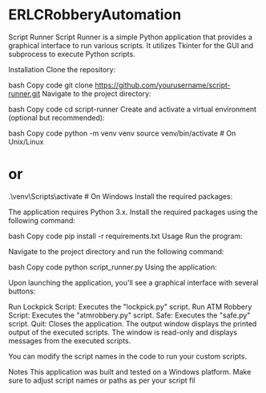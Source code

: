 # ERLCRobberyAutomation

Script Runner
Script Runner is a simple Python application that provides a graphical interface to run various scripts. It utilizes Tkinter for the GUI and subprocess to execute Python scripts.

Installation
Clone the repository:

bash
Copy code
git clone https://github.com/yourusername/script-runner.git
Navigate to the project directory:

bash
Copy code
cd script-runner
Create and activate a virtual environment (optional but recommended):

bash
Copy code
python -m venv venv
source venv/bin/activate  # On Unix/Linux
# or
.\venv\Scripts\activate  # On Windows
Install the required packages:

The application requires Python 3.x. Install the required packages using the following command:

bash
Copy code
pip install -r requirements.txt
Usage
Run the program:

Navigate to the project directory and run the following command:

bash
Copy code
python script_runner.py
Using the application:

Upon launching the application, you'll see a graphical interface with several buttons:

Run Lockpick Script: Executes the "lockpick.py" script.
Run ATM Robbery Script: Executes the "atmrobbery.py" script.
Safe: Executes the "safe.py" script.
Quit: Closes the application.
The output window displays the printed output of the executed scripts. The window is read-only and displays messages from the executed scripts.

You can modify the script names in the code to run your custom scripts.

Notes
This application was built and tested on a Windows platform.
Make sure to adjust script names or paths as per your script fil
